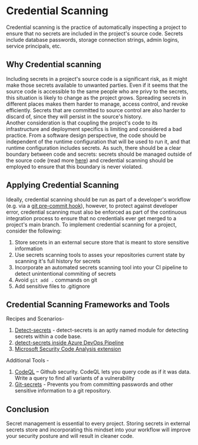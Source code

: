 # Credential Scanning

Credential scanning is the practice of automatically inspecting a project to ensure that no secrets are included in the project's source code. Secrets include database passwords, storage connection strings, admin logins, service principals, etc.

## Why Credential scanning

Including secrets in a project's source code is a significant risk, as it might make those secrets available to unwanted parties. Even if it seems that the source code is accessible to the same people who are privy to the secrets, this situation is likely to change as the project grows. Spreading secrets in different places makes them harder to manage, access control, and revoke efficiently. Secrets that are committed to source control are also harder to discard of, since they will persist in the source's history.  
Another consideration is that coupling the project's code to its infrastructure and deployment specifics is limiting and considered a bad practice. From a software design perspective, the code should be independent of the runtime configuration that will be used to run it, and that runtime configuration includes secrets.
 As such, there should be a clear boundary between code and secrets: secrets should be managed outside of the source code (read more [here](../../continuous-delivery/secrets-management/readme.md)) and credential scanning should be employed to ensure that this boundary is never violated.

## Applying Credential Scanning

Ideally, credential scanning should be run as part of a developer's workflow (e.g. via a [git pre-commit hook](https://githooks.com)), however, to protect against developer error, credential scanning must also be enforced as part of the continuous integration process to ensure that no credentials ever get merged to a project's main branch.
To implement credential scanning for a project, consider the  following:

1. Store secrets in an external secure store that is meant to store sensitive information
1. Use secrets scanning tools to asses your repositories current state by scanning it's full history for secrets
1. Incorporate an automated secrets scanning tool into your CI pipeline to detect unintentional commiting of secrets
1. Avoid `git add .` commands on git
1. Add sensitive files to .gitignore

## Credential Scanning Frameworks and Tools

Recipes and Scenarios-

1. [Detect-secrets](./recipes/detect-secrets.md) - detect-secrets is an aptly named module for detecting secrets within a code base.
1. [detect-secrets inside Azure DevOps Pipeline](./recipes/detect-secrets-ado.md)
1. [Microsoft Security Code Analysis extension](https://docs.microsoft.com/en-us/azure/security/develop/security-code-analysis-overview)

Additional Tools -

1. [CodeQL](https://securitylab.github.com/tools/codeql)  – Github security. CodeQL lets you query code as if it was data. Write a query to find all variants of a vulnerability
1. [Git-secrets](https://github.com/awslabs/git-secrets)  - Prevents you from committing passwords and other sensitive information to a git repository.

## Conclusion

Secret management is essential to every project. Storing secrets in external secrets store and incorporating this mindset into your workflow will improve your security posture and will result in cleaner code.
